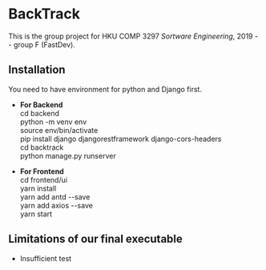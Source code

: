 # BackTrack
This is the group project for HKU COMP 3297 <em>Sortware Engineering</em>, 2019 -- group F (FastDev).
## Installation
You need to have environment for python and Django first.   

*   **For Backend**  
    cd backend  
    python -m venv env  
    source env/bin/activate  
    pip install django djangorestframework   django-cors-headers  
    cd backtrack  
    python manage.py runserver  

*   **For Frontend**  
    cd frontend/ui  
    yarn install  
    yarn add antd --save  
    yarn add axios --save  
    yarn start  

## Limitations of our final executable
* Insufficient test